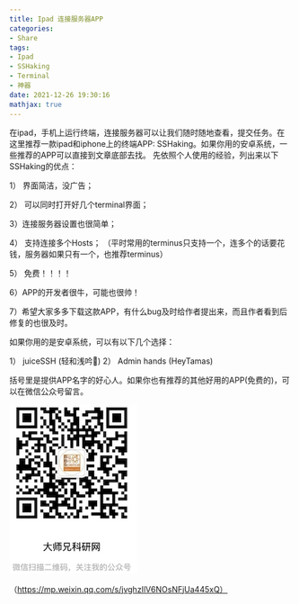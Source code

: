 ```yaml
---
title: Ipad 连接服务器APP
categories: 
- Share 
tags: 
- Ipad
- SSHaking
- Terminal 
- 神器
date: 2021-12-26 19:30:16
mathjax: true
---
```


在ipad，手机上运行终端，连接服务器可以让我们随时随地查看，提交任务。在这里推荐一款ipad和iphone上的终端APP: SSHaking。如果你用的安卓系统，一些推荐的APP可以直接到文章底部去找。
先依照个人使用的经验，列出来以下SSHaking的优点：

1） 界面简洁，没广告；

2） 可以同时打开好几个terminal界面；

3）连接服务器设置也很简单；

4） 支持连接多个Hosts； （平时常用的terminus只支持一个，连多个的话要花钱，服务器如果只有一个，也推荐terminus）

5） 免费！！！！

6）APP的开发者很牛，可能也很帅！

7）希望大家多多下载这款APP，有什么bug及时给作者提出来，而且作者看到后修复的也很及时。

如果你用的是安卓系统，可以有以下几个选择：

1） juiceSSH (轻和浅吟🐳)
2） Admin hands (HeyTamas)

括号里是提供APP名字的好心人。如果你也有推荐的其他好用的APP(免费的)，可以在微信公众号留言。

![](../F00/QR_code.jpg) 

（https://mp.weixin.qq.com/s/jvghzIlV6NOsNFjUa445xQ）


